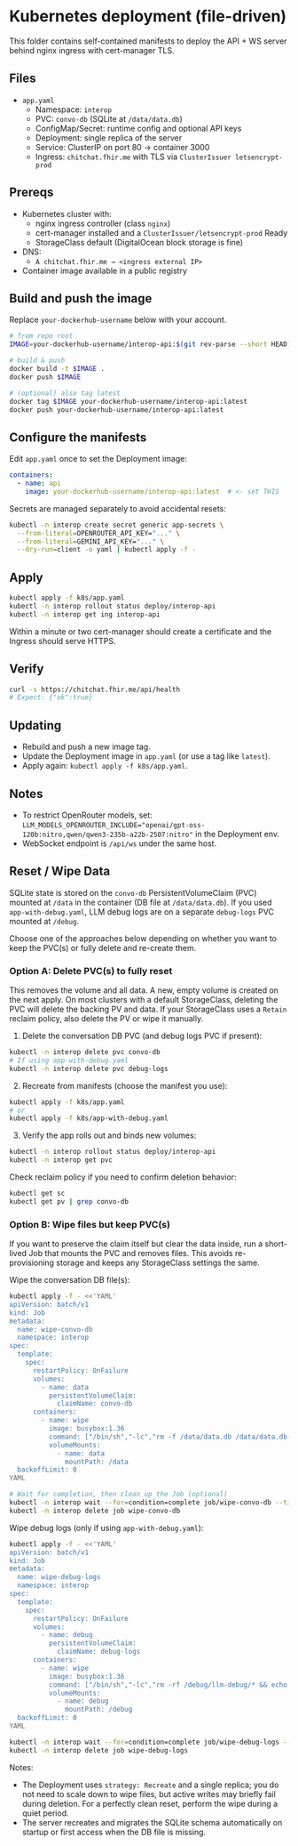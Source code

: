 # Kubernetes deployment (file-driven)

This folder contains self-contained manifests to deploy the API + WS server behind nginx ingress with cert-manager TLS.

## Files
- `app.yaml`
  - Namespace: `interop`
  - PVC: `convo-db` (SQLite at `/data/data.db`)
  - ConfigMap/Secret: runtime config and optional API keys
  - Deployment: single replica of the server
  - Service: ClusterIP on port 80 → container 3000
  - Ingress: `chitchat.fhir.me` with TLS via `ClusterIssuer letsencrypt-prod`

## Prereqs
- Kubernetes cluster with:
  - nginx ingress controller (class `nginx`)
  - cert-manager installed and a `ClusterIssuer/letsencrypt-prod` Ready
  - StorageClass default (DigitalOcean block storage is fine)
- DNS:
  - `A chitchat.fhir.me → <ingress external IP>`
- Container image available in a public registry

## Build and push the image
Replace `your-dockerhub-username` below with your account.

```bash
# from repo root
IMAGE=your-dockerhub-username/interop-api:$(git rev-parse --short HEAD)

# build & push
docker build -t $IMAGE .
docker push $IMAGE

# (optional) also tag latest
docker tag $IMAGE your-dockerhub-username/interop-api:latest
docker push your-dockerhub-username/interop-api:latest
```

## Configure the manifests
Edit `app.yaml` once to set the Deployment image:

```yaml
containers:
  - name: api
    image: your-dockerhub-username/interop-api:latest  # <- set THIS
```

Secrets are managed separately to avoid accidental resets:

```bash
kubectl -n interop create secret generic app-secrets \
  --from-literal=OPENROUTER_API_KEY="..." \
  --from-literal=GEMINI_API_KEY="..." \
  --dry-run=client -o yaml | kubectl apply -f -
```

## Apply
```bash
kubectl apply -f k8s/app.yaml
kubectl -n interop rollout status deploy/interop-api
kubectl -n interop get ing interop-api
```

Within a minute or two cert-manager should create a certificate and the Ingress should serve HTTPS.

## Verify
```bash
curl -s https://chitchat.fhir.me/api/health
# Expect: {"ok":true}
```

## Updating
- Rebuild and push a new image tag.
- Update the Deployment image in `app.yaml` (or use a tag like `latest`).
- Apply again: `kubectl apply -f k8s/app.yaml`.

## Notes
- To restrict OpenRouter models, set:
  `LLM_MODELS_OPENROUTER_INCLUDE="openai/gpt-oss-120b:nitro,qwen/qwen3-235b-a22b-2507:nitro"` in the Deployment env.
- WebSocket endpoint is `/api/ws` under the same host.

## Reset / Wipe Data

SQLite state is stored on the `convo-db` PersistentVolumeClaim (PVC) mounted at `/data` in the container (DB file at `/data/data.db`). If you used `app-with-debug.yaml`, LLM debug logs are on a separate `debug-logs` PVC mounted at `/debug`.

Choose one of the approaches below depending on whether you want to keep the PVC(s) or fully delete and re-create them.

### Option A: Delete PVC(s) to fully reset

This removes the volume and all data. A new, empty volume is created on the next apply. On most clusters with a default StorageClass, deleting the PVC will delete the backing PV and data. If your StorageClass uses a `Retain` reclaim policy, also delete the PV or wipe it manually.

1) Delete the conversation DB PVC (and debug logs PVC if present):

```bash
kubectl -n interop delete pvc convo-db
# If using app-with-debug.yaml
kubectl -n interop delete pvc debug-logs
```

2) Recreate from manifests (choose the manifest you use):

```bash
kubectl apply -f k8s/app.yaml
# or
kubectl apply -f k8s/app-with-debug.yaml
```

3) Verify the app rolls out and binds new volumes:

```bash
kubectl -n interop rollout status deploy/interop-api
kubectl -n interop get pvc
```

Check reclaim policy if you need to confirm deletion behavior:

```bash
kubectl get sc
kubectl get pv | grep convo-db
```

### Option B: Wipe files but keep PVC(s)

If you want to preserve the claim itself but clear the data inside, run a short-lived Job that mounts the PVC and removes files. This avoids re-provisioning storage and keeps any StorageClass settings the same.

Wipe the conversation DB file(s):

```bash
kubectl apply -f - <<'YAML'
apiVersion: batch/v1
kind: Job
metadata:
  name: wipe-convo-db
  namespace: interop
spec:
  template:
    spec:
      restartPolicy: OnFailure
      volumes:
        - name: data
          persistentVolumeClaim:
            claimName: convo-db
      containers:
        - name: wipe
          image: busybox:1.36
          command: ["/bin/sh","-lc","rm -f /data/data.db /data/data.db-* && echo 'DB removed'"]
          volumeMounts:
            - name: data
              mountPath: /data
  backoffLimit: 0
YAML

# Wait for completion, then clean up the Job (optional)
kubectl -n interop wait --for=condition=complete job/wipe-convo-db --timeout=60s || true
kubectl -n interop delete job wipe-convo-db
```

Wipe debug logs (only if using `app-with-debug.yaml`):

```bash
kubectl apply -f - <<'YAML'
apiVersion: batch/v1
kind: Job
metadata:
  name: wipe-debug-logs
  namespace: interop
spec:
  template:
    spec:
      restartPolicy: OnFailure
      volumes:
        - name: debug
          persistentVolumeClaim:
            claimName: debug-logs
      containers:
        - name: wipe
          image: busybox:1.36
          command: ["/bin/sh","-lc","rm -rf /debug/llm-debug/* && echo 'Logs removed'"]
          volumeMounts:
            - name: debug
              mountPath: /debug
  backoffLimit: 0
YAML

kubectl -n interop wait --for=condition=complete job/wipe-debug-logs --timeout=60s || true
kubectl -n interop delete job wipe-debug-logs
```

Notes:
- The Deployment uses `strategy: Recreate` and a single replica; you do not need to scale down to wipe files, but active writes may briefly fail during deletion. For a perfectly clean reset, perform the wipe during a quiet period.
- The server recreates and migrates the SQLite schema automatically on startup or first access when the DB file is missing.

